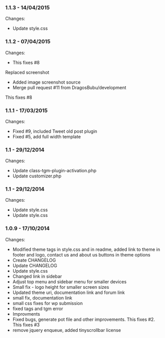 

### 1.1.3 - 14/04/2015

 Changes: 


 * Update style.css


### 1.1.2 - 07/04/2015

 Changes: 


 * This fixes #8

Replaced screenshot
 * Added image screenshot source
 * Merge pull request #11 from DragosBubu/development

This fixes #8


### 1.1.1 - 17/03/2015

 Changes: 


 * Fixed #9, included Tweet old post plugin
 * Fixed #5, add full width template


### 1.1 - 29/12/2014

 Changes: 


 * Update class-tgm-plugin-activation.php
 * Update customizer.php


### 1.1 - 29/12/2014

 Changes: 


 * Update style.css
 * Update style.css


### 1.0.9 - 17/10/2014

 Changes: 


 * Modified theme tags in style.css and in readme, added link to theme in footer and logo, contact us and about us buttons in theme options
 * Create CHANGELOG
 * Update CHANGELOG
 * Update style.css
 * Changed link in sidebar
 * Adjust top menu and sidebar menu for smaller devices
 * Small fix - logo height for smaller screen sizes
 * Updated theme uri, documentation link and forum link
 * small fix, documentation link
 * small css fixes for wp submission
 * fixed tags and tgm error
 * Improvments
 * Fixed bugs, generate pot file and other improvements. This fixes #2. This fixes #3
 * remove jquery enqueue, added tinyscrollbar license
